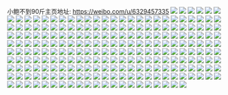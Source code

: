 小鲍不到90斤主页地址: https://weibo.com/u/6329457335 
![](https://wx4.sinaimg.cn/mw2000/006UlKZxly1h9gdmnez5tj31xb2kf4qp.jpg) 
![](https://wx4.sinaimg.cn/mw2000/006UlKZxly1h9gdmv1sr3j31o22i3b29.jpg) 
![](https://wx4.sinaimg.cn/mw2000/006UlKZxly1h9gdmrxhcgj31mh2fp7wh.jpg) 
![](https://wx4.sinaimg.cn/mw2000/006UlKZxly1h9gdmt33bnj31ko2d14qp.jpg) 
![](https://wx4.sinaimg.cn/mw2000/006UlKZxly1h9gdmmpuqij31nf2h57wh.jpg) 
![](https://wx4.sinaimg.cn/mw2000/006UlKZxly1h9gdmu9ue4j335s23vqv5.jpg) 
![](https://wx4.sinaimg.cn/mw2000/006UlKZxly1h9gdmww40kj32vy1xbx6p.jpg) 
![](https://wx4.sinaimg.cn/mw2000/006UlKZxly1h9gdmvsu2dj31n52gpb29.jpg) 
![](https://wx4.sinaimg.cn/mw2000/006UlKZxly1h9gdmr3qg8j34tc37ku10.jpg) 
![](https://wx4.sinaimg.cn/mw2000/006UlKZxly1h905ydfgsnj32vj1x0u0x.jpg) 
![](https://wx4.sinaimg.cn/mw2000/006UlKZxly1h905z3tz80j32jp3tke83.jpg) 
![](https://wx4.sinaimg.cn/mw2000/006UlKZxly1h905z5jgo8j33vc2kwqv6.jpg) 
![](https://wx4.sinaimg.cn/mw2000/006UlKZxly1h905ybzb3fj32nj3zbkjn.jpg) 
![](https://wx4.sinaimg.cn/mw2000/006UlKZxly1h905z7dcrij34862tge84.jpg) 
![](https://wx4.sinaimg.cn/mw2000/006UlKZxly1h905z9dw9hj32p041ikjo.jpg) 
![](https://wx4.sinaimg.cn/mw2000/006UlKZxly1h905zb7g1yj32yo4g1hdv.jpg) 
![](https://wx4.sinaimg.cn/mw2000/006UlKZxly1h905zc9bipj31th2q7kjl.jpg) 
![](https://wx4.sinaimg.cn/mw2000/006UlKZxly1h905zdt46oj32q943ekjm.jpg) 
![](https://wx4.sinaimg.cn/mw2000/006UlKZxly1h905z25pr1j32lx3wwe83.jpg) 
![](https://wx4.sinaimg.cn/mw2000/006UlKZxly1h905zex0syj31xn2whu0x.jpg) 
![](https://wx4.sinaimg.cn/mw2000/006UlKZxly1h905zil218j337k4tc4qv.jpg) 
![](https://wx4.sinaimg.cn/mw2000/006UlKZxly1h905zn23nbj337k4tc7wm.jpg) 
![](https://wx4.sinaimg.cn/mw2000/006UlKZxly1h905zv1pfij337k4tckjp.jpg) 
![](https://wx4.sinaimg.cn/mw2000/006UlKZxly1h905zwo611j325137kqv7.jpg) 
![](https://wx4.sinaimg.cn/mw2000/006UlKZxly1h905zyrp3cj34mc32wx6r.jpg) 
![](https://wx4.sinaimg.cn/mw2000/006UlKZxly1h90603jqumj337k4tce88.jpg) 
![](https://wx4.sinaimg.cn/mw2000/006UlKZxgy1h8mckhgrwwj32df35s4qr.jpg) 
![](https://wx4.sinaimg.cn/mw2000/006UlKZxgy1h8mckw95gpj32df35sqv7.jpg) 
![](https://wx4.sinaimg.cn/mw2000/006UlKZxgy1h8mclkm7paj328w2zr7wi.jpg) 
![](https://wx4.sinaimg.cn/mw2000/006UlKZxgy1h8mclstpv1j321a2pmhdt.jpg) 
![](https://wx4.sinaimg.cn/mw2000/006UlKZxgy1h8mcl7cilpj32df35skjn.jpg) 
![](https://wx4.sinaimg.cn/mw2000/006UlKZxgy1h8mclmbb25j31vi2hw7wh.jpg) 
![](https://wx4.sinaimg.cn/mw2000/006UlKZxgy1h8mclh8ji9j32df35s7wi.jpg) 
![](https://wx4.sinaimg.cn/mw2000/006UlKZxgy1h8mck710tjj32df35snpf.jpg) 
![](https://wx4.sinaimg.cn/mw2000/006UlKZxgy1h8mcjr2yujj32df35s7wi.jpg) 
![](https://wx4.sinaimg.cn/mw2000/006UlKZxgy1h8lt23ly13j32df35sb2b.jpg) 
![](https://wx4.sinaimg.cn/mw2000/006UlKZxgy1h8lt3h2t9dj31l8248qta.jpg) 
![](https://wx4.sinaimg.cn/mw2000/006UlKZxgy1h8lt44sjmjj32df35s4qr.jpg) 
![](https://wx4.sinaimg.cn/mw2000/006UlKZxgy1h8lt2jclg3j32df35shdv.jpg) 
![](https://wx4.sinaimg.cn/mw2000/006UlKZxgy1h8lt3fng0fj31lk24onn5.jpg) 
![](https://wx4.sinaimg.cn/mw2000/006UlKZxgy1h8lt3uxtq2j323u35s7wj.jpg) 
![](https://wx4.sinaimg.cn/mw2000/006UlKZxgy1h8lt2xisf6j32df35sqv6.jpg) 
![](https://wx4.sinaimg.cn/mw2000/006UlKZxgy1h8lt30uc7sj322c2r1kjl.jpg) 
![](https://wx4.sinaimg.cn/mw2000/006UlKZxgy1h8lt3o567oj323u35sx6q.jpg) 
![](https://wx4.sinaimg.cn/mw2000/006UlKZxgy1h8lt3ebnn0j32df35snpe.jpg) 
![](https://wx4.sinaimg.cn/mw2000/006UlKZxgy1h8lt379z7uj32df35snpe.jpg) 
![](https://wx4.sinaimg.cn/mw2000/006UlKZxgy1h8lt3wzfgfj32192plnpd.jpg) 
![](https://wx4.sinaimg.cn/mw2000/006UlKZxgy1h8lt2qg57wj32a631gqv5.jpg) 
![](https://wx4.sinaimg.cn/mw2000/006UlKZxgy1h8lt2o3icmj32b732tnpe.jpg) 
![](https://wx4.sinaimg.cn/mw2000/006UlKZxgy1h8lt2l2exkj31w02jc7wh.jpg) 
![](https://wx4.sinaimg.cn/mw2000/006UlKZxgy1h8lt1wk645j32df35s4qq.jpg) 
![](https://wx4.sinaimg.cn/mw2000/006UlKZxgy1h8lt29thfej32df35s7wi.jpg) 
![](https://wx4.sinaimg.cn/mw2000/006UlKZxgy1h8lt2z3623j32652w31kx.jpg) 
![](https://wx4.sinaimg.cn/mw2000/006UlKZxgy1h73oticnbcj32c0340qv7.jpg) 
![](https://wx4.sinaimg.cn/mw2000/006UlKZxgy1h73ostbzocj32c0340u0z.jpg) 
![](https://wx4.sinaimg.cn/mw2000/006UlKZxgy1h73osoxxs7j321w2qjqv6.jpg) 
![](https://wx4.sinaimg.cn/mw2000/006UlKZxgy1h73osvjyh0j31bb1r3h1b.jpg) 
![](https://wx4.sinaimg.cn/mw2000/006UlKZxgy1h73otf647gj31ig2osb2b.jpg) 
![](https://wx4.sinaimg.cn/mw2000/006UlKZxgy1h73ot000toj32882yz4qp.jpg) 
![](https://wx4.sinaimg.cn/mw2000/006UlKZxgy1h73oslpxcyj324n2u7e82.jpg) 
![](https://wx4.sinaimg.cn/mw2000/006UlKZxgy1h73ot7u88mj325o2vjkjn.jpg) 
![](https://wx4.sinaimg.cn/mw2000/006UlKZxgy1h73ot3oogtj325d2v5tx4.jpg) 
![](https://wx4.sinaimg.cn/mw2000/006UlKZxgy1h6x6j3b4ihj30qj1b6dm0.jpg) 
![](https://wx4.sinaimg.cn/mw2000/006UlKZxgy1h6x6ji0mtdj31oh2zinmy.jpg) 
![](https://wx4.sinaimg.cn/mw2000/006UlKZxgy1h6x6jaicfzj31kp2ssqv7.jpg) 
![](https://wx4.sinaimg.cn/mw2000/006UlKZxgy1h6x6k0280yj31mq2weqv6.jpg) 
![](https://wx4.sinaimg.cn/mw2000/006UlKZxgy1h6x6jswbotj31iv2pjb2a.jpg) 
![](https://wx4.sinaimg.cn/mw2000/006UlKZxgy1h6x6jktvygj31uo18gacm.jpg) 
![](https://wx4.sinaimg.cn/mw2000/006UlKZxgy1h6x6jqfgsbj31na2xdqv6.jpg) 
![](https://wx4.sinaimg.cn/mw2000/006UlKZxgy1h6x6j1ta8bj31lx2uzkjm.jpg) 
![](https://wx4.sinaimg.cn/mw2000/006UlKZxgy1h6x6k2fn43j31r0340kjl.jpg) 
![](https://wx4.sinaimg.cn/mw2000/006UlKZxgy1h6r5zs5zeoj31xs2l14qp.jpg) 
![](https://wx4.sinaimg.cn/mw2000/006UlKZxgy1h6r5zqmdhjj32092oc4qp.jpg) 
![](https://wx4.sinaimg.cn/mw2000/006UlKZxgy1h6r5zu04daj32832yqhdt.jpg) 
![](https://wx4.sinaimg.cn/mw2000/006UlKZxgy1h6r5zomk4kj31do1u57ph.jpg) 
![](https://wx4.sinaimg.cn/mw2000/006UlKZxgy1h6r602erl8j319c1ogk03.jpg) 
![](https://wx4.sinaimg.cn/mw2000/006UlKZxgy1h6r5zn3jpoj31qb2bbb2a.jpg) 
![](https://wx4.sinaimg.cn/mw2000/006UlKZxgy1h6r5zvxys1j32c0340e82.jpg) 
![](https://wx4.sinaimg.cn/mw2000/006UlKZxgy1h6r5zz895xj32c0340hdu.jpg) 
![](https://wx4.sinaimg.cn/mw2000/006UlKZxgy1h6r600kelyj31mj260n22.jpg) 
![](https://wx4.sinaimg.cn/mw2000/006UlKZxgy1h65vh8pliwj320u2p5qv5.jpg) 
![](https://wx4.sinaimg.cn/mw2000/006UlKZxgy1h65vhjpz5cj31o828be81.jpg) 
![](https://wx4.sinaimg.cn/mw2000/006UlKZxgy1h65vhu0ks4j325m2vik0g.jpg) 
![](https://wx4.sinaimg.cn/mw2000/006UlKZxgy1h65vgkfcrqj32822yr7wh.jpg) 
![](https://wx4.sinaimg.cn/mw2000/006UlKZxgy1h65vgrtlahj31aw2bkahf.jpg) 
![](https://wx4.sinaimg.cn/mw2000/006UlKZxgy1h65vg0bo4ej31tk2ffu0x.jpg) 
![](https://wx4.sinaimg.cn/mw2000/006UlKZxgy1h65vftl484j32c0340qv6.jpg) 
![](https://wx4.sinaimg.cn/mw2000/006UlKZxgy1h65vfyn5bqj31o02800vk.jpg) 
![](https://wx4.sinaimg.cn/mw2000/006UlKZxgy1h65vgtccikj31o0280tbi.jpg) 
![](https://wx4.sinaimg.cn/mw2000/006UlKZxgy1h65vhyfuq4j31aw2bk7cj.jpg) 
![](https://wx4.sinaimg.cn/mw2000/006UlKZxgy1h64oxg8gq9j325m2vikjl.jpg) 
![](https://wx4.sinaimg.cn/mw2000/006UlKZxgy1h64ox5ilnhj32c03407wi.jpg) 
![](https://wx4.sinaimg.cn/mw2000/006UlKZxgy1h64oxhknq0j31m023t1kx.jpg) 
![](https://wx4.sinaimg.cn/mw2000/006UlKZxgy1h64oxjeu68j32c0340tyu.jpg) 
![](https://wx4.sinaimg.cn/mw2000/006UlKZxgy1h64oxbvkipj326i2wpnpd.jpg) 
![](https://wx4.sinaimg.cn/mw2000/006UlKZxgy1h64ox8xzo9j32c0340b29.jpg) 
![](https://wx4.sinaimg.cn/mw2000/006UlKZxgy1h64oxdbvzzj32c0340kjm.jpg) 
![](https://wx4.sinaimg.cn/mw2000/006UlKZxgy1h64ox7g3iuj328n2zinpe.jpg) 
![](https://wx4.sinaimg.cn/mw2000/006UlKZxgy1h64oxajqjkj322v2rub2a.jpg) 
![](https://wx4.sinaimg.cn/mw2000/006UlKZxly1h4qedlf9k9j31uw2hqb29.jpg) 
![](https://wx4.sinaimg.cn/mw2000/006UlKZxly1h4qedmwcofj320b2of7wh.jpg) 
![](https://wx4.sinaimg.cn/mw2000/006UlKZxly1h4qedtjk33j31tj2feqv5.jpg) 
![](https://wx4.sinaimg.cn/mw2000/006UlKZxly1h4qedxfsugj31u92gg7wh.jpg) 
![](https://wx4.sinaimg.cn/mw2000/006UlKZxly1h4qeddzq47j32c0340kjl.jpg) 
![](https://wx4.sinaimg.cn/mw2000/006UlKZxly1h4qedzoh4lj329m318hdt.jpg) 
![](https://wx4.sinaimg.cn/mw2000/006UlKZxly1h4qedy6n2gj31ic20qne3.jpg) 
![](https://wx4.sinaimg.cn/mw2000/006UlKZxly1h4qee12kgtj30kd0r5tce.jpg) 
![](https://wx4.sinaimg.cn/mw2000/006UlKZxly1h29dl3uquuj31o0280npd.jpg) 
![](https://wx4.sinaimg.cn/mw2000/006UlKZxly1h29dl6psh1j31o22827wi.jpg) 
![](https://wx4.sinaimg.cn/mw2000/006UlKZxly1h29dl8b3wxj32c0340hdv.jpg) 
![](https://wx4.sinaimg.cn/mw2000/006UlKZxly1h29dl5oowrj32c0340e84.jpg) 
![](https://wx4.sinaimg.cn/mw2000/006UlKZxly1h29dle7hbzj31n826znpd.jpg) 
![](https://wx4.sinaimg.cn/mw2000/006UlKZxly1gvy6jyuml2j32832zdnpf.jpg) 
![](https://wx4.sinaimg.cn/mw2000/006UlKZxly1gvy6jkjymvj31z12nhe83.jpg) 
![](https://wx4.sinaimg.cn/mw2000/006UlKZxly1gvy6jq1qgrj31sc2ejkjm.jpg) 
![](https://wx4.sinaimg.cn/mw2000/006UlKZxly1gvy6jdwe86j31wa2j11l0.jpg) 
![](https://wx4.sinaimg.cn/mw2000/006UlKZxly1gvy6joseamj31z92ninpe.jpg) 
![](https://wx4.sinaimg.cn/mw2000/006UlKZxly1gvy6jsvx4jj31q22b8npe.jpg) 
![](https://wx4.sinaimg.cn/mw2000/006UlKZxly1gvy6jw2p6jj32b032p7wj.jpg) 
![](https://wx4.sinaimg.cn/mw2000/006UlKZxly1gvy6jbfwo7j31sv2eie82.jpg) 
![](https://wx4.sinaimg.cn/mw2000/006UlKZxly1gvy6jil3iij32182pne84.jpg) 
![](https://wx4.sinaimg.cn/mw2000/006UlKZxly1gv10i2052ej629r31eqv702.jpg) 
![](https://wx4.sinaimg.cn/mw2000/006UlKZxly1gv10icbw2lj626n2wvqv802.jpg) 
![](https://wx4.sinaimg.cn/mw2000/006UlKZxly1gv10igwv8fj62c0341hdw02.jpg) 
![](https://wx4.sinaimg.cn/mw2000/006UlKZxly1gv10i3cchej61qs2bq1kx02.jpg) 
![](https://wx4.sinaimg.cn/mw2000/006UlKZxly1gv10iiwtqgj62802yo4qp02.jpg) 
![](https://wx4.sinaimg.cn/mw2000/006UlKZxly1gv10ikrtnuj62bb3324qp02.jpg) 
![](https://wx4.sinaimg.cn/mw2000/006UlKZxly1gum5qmat9ij620e2ojx6q02.jpg) 
![](https://wx4.sinaimg.cn/mw2000/006UlKZxly1gum5qig58ej62482tnx6q02.jpg) 
![](https://wx4.sinaimg.cn/mw2000/006UlKZxly1gum5qb2gwqj621m2q6x6p02.jpg) 
![](https://wx4.sinaimg.cn/mw2000/006UlKZxly1gum5qov0ycj62c03401ky02.jpg) 
![](https://wx4.sinaimg.cn/mw2000/006UlKZxly1gum5qsq7dej61lz25bb2a02.jpg) 
![](https://wx4.sinaimg.cn/mw2000/006UlKZxly1gum5qwjea0j621r2qcx6q02.jpg) 
![](https://wx4.sinaimg.cn/mw2000/006UlKZxly1gum5r1hxruj624o2u54qr02.jpg) 
![](https://wx4.sinaimg.cn/mw2000/006UlKZxly1gum5r69xblj629n30v4qq02.jpg) 
![](https://wx4.sinaimg.cn/mw2000/006UlKZxly1gum5rdm0q9j62c0340b2d02.jpg) 
![](https://wx4.sinaimg.cn/mw2000/006UlKZxly1gum5rifwuej61x72k9qv602.jpg) 
![](https://wx4.sinaimg.cn/mw2000/006UlKZxly1gum5rlsphej62c0340b2b02.jpg) 
![](https://wx4.sinaimg.cn/mw2000/006UlKZxly1gum5qd2we6j62c0340kjl02.jpg) 
![](https://wx4.sinaimg.cn/mw2000/006UlKZxly1gum5rnf0rbj61w12ipnpd02.jpg) 
![](https://wx4.sinaimg.cn/mw2000/006UlKZxly1gum5rpqzjpj61bd1r57w702.jpg) 
![](https://wx4.sinaimg.cn/mw2000/006UlKZxly1gum5rrjy18j624a2tqb2a02.jpg) 
![](https://wx4.sinaimg.cn/mw2000/006UlKZxly1gum5rsvanzj62c0340b2a02.jpg) 
![](https://wx4.sinaimg.cn/mw2000/006UlKZxly1gpq83ij71fj327v2tgu10.jpg) 
![](https://wx4.sinaimg.cn/mw2000/006UlKZxly1gpq83lt0fcj32802yohdw.jpg) 
![](https://wx4.sinaimg.cn/mw2000/006UlKZxly1gpq83nxx2sj325r2vohdu.jpg) 
![](https://wx4.sinaimg.cn/mw2000/006UlKZxly1gpq8344l6jj31v12hb7wi.jpg) 
![](https://wx4.sinaimg.cn/mw2000/006UlKZxly1gpq83qysvdj32c0340qv9.jpg) 
![](https://wx4.sinaimg.cn/mw2000/006UlKZxly1gpq83otzypj31921o2hdt.jpg) 
![](https://wx4.sinaimg.cn/mw2000/006UlKZxly1gpq85esui8j32c03404qq.jpg) 
![](https://wx4.sinaimg.cn/mw2000/006UlKZxly1gpq85mgqukj33402c01ky.jpg) 
![](https://wx4.sinaimg.cn/mw2000/006UlKZxly1gpq83sak33j321a2pne81.jpg) 
![](https://wx4.sinaimg.cn/mw2000/006UlKZxly1gpq8873rxhj31vc2ht7wi.jpg) 
![](https://wx4.sinaimg.cn/mw2000/006UlKZxly1gpq8880jnmj3286286kjl.jpg) 
![](https://wx4.sinaimg.cn/mw2000/006UlKZxly1gpq889hlv1j32c0340e81.jpg) 
![](https://wx4.sinaimg.cn/mw2000/006UlKZxly1gpq88d8e8nj32c0340npe.jpg) 
![](https://wx4.sinaimg.cn/mw2000/006UlKZxly1gpq88gxefpj32a22dlx6p.jpg) 
![](https://wx4.sinaimg.cn/mw2000/006UlKZxly1gpq88ibre3j32c02c0hdu.jpg) 
![](https://wx4.sinaimg.cn/mw2000/006UlKZxly1gpq88jo7v9j33402c04qp.jpg) 
![](https://wx4.sinaimg.cn/mw2000/006UlKZxly1gpq88fgbk9j32c0340u0z.jpg) 
![](https://wx4.sinaimg.cn/mw2000/006UlKZxly1gpq885wy1ij31ls2521kz.jpg) 
![](https://wx4.sinaimg.cn/mw2000/006UlKZxly1gh6lrf30ewj316i1kw7vd.jpg) 
![](https://wx4.sinaimg.cn/mw2000/006UlKZxly1gh6lrcacmqj322x2rte82.jpg) 
![](https://wx4.sinaimg.cn/mw2000/006UlKZxly1gh6lrgf5rfj320l2ose82.jpg) 
![](https://wx4.sinaimg.cn/mw2000/006UlKZxly1gh6lrekdiuj316o1kwkhg.jpg) 
![](https://wx4.sinaimg.cn/mw2000/006UlKZxly1gh6lrcvxlmj314f1i5tpz.jpg) 
![](https://wx4.sinaimg.cn/mw2000/006UlKZxly1gh6lrhnv1pj31261ewe0i.jpg) 
![](https://wx4.sinaimg.cn/mw2000/006UlKZxly1gh6lrhzcoaj30ru1joqhd.jpg) 
![](https://wx4.sinaimg.cn/mw2000/006UlKZxly1gh6lrbc1y2j30ru1jo4ga.jpg) 
![](https://wx4.sinaimg.cn/mw2000/006UlKZxly1gh6lrh1pyaj31m91m94ac.jpg) 
![](https://wx4.sinaimg.cn/mw2000/006UlKZxly1gg37x0jn0oj31kw1kwu0x.jpg) 
![](https://wx4.sinaimg.cn/mw2000/006UlKZxly1gg37wyvf4vj31kw1kwu0x.jpg) 
![](https://wx4.sinaimg.cn/mw2000/006UlKZxly1gg37ww6299j31o01o0npd.jpg) 
![](https://wx4.sinaimg.cn/mw2000/006UlKZxly1gg37wx55f3j32c02c0e81.jpg) 
![](https://wx4.sinaimg.cn/mw2000/006UlKZxly1gg37wv597pj31f111ldsz.jpg) 
![](https://wx4.sinaimg.cn/mw2000/006UlKZxly1gg37x276b7j32c02c07wi.jpg) 
![](https://wx4.sinaimg.cn/mw2000/006UlKZxly1gd9vl0e247j30mz0ha4at.jpg) 
![](https://wx4.sinaimg.cn/mw2000/006UlKZxly1gd9utydro1j30n01dsh21.jpg) 
![](https://wx4.sinaimg.cn/mw2000/006UlKZxly1gd9usg3gqtj31hc0u0ncd.jpg) 
![](https://wx4.sinaimg.cn/mw2000/006UlKZxly1gd9ushxcdqj33jo2nr1l0.jpg) 
![](https://wx4.sinaimg.cn/mw2000/006UlKZxly1gd9useg984j31s01c0qq3.jpg) 
![](https://wx4.sinaimg.cn/mw2000/006UlKZxly1gd9usiytizj31s01c0b29.jpg) 
![](https://wx4.sinaimg.cn/mw2000/006UlKZxly1gd9usgq3vbj31ru1bwb1x.jpg) 
![](https://wx4.sinaimg.cn/mw2000/006UlKZxly1gd9vcg4hzqj32o02o07wj.jpg) 
![](https://wx4.sinaimg.cn/mw2000/006UlKZxly1gd9usjpwjgj32o0200kjl.jpg) 
![](https://wx4.sinaimg.cn/mw2000/006UlKZxly1gd2oo3wdtgj31kw16ohdt.jpg) 
![](https://wx4.sinaimg.cn/mw2000/006UlKZxly1gd2oo4pfl3j327y1nz4qp.jpg) 
![](https://wx4.sinaimg.cn/mw2000/006UlKZxly1gd2onffwdbj32c01qzu0y.jpg) 
![](https://wx4.sinaimg.cn/mw2000/006UlKZxly1gd2ongvb9kj32bx1qxqv5.jpg) 
![](https://wx4.sinaimg.cn/mw2000/006UlKZxly1gd2onipwklj31lu17dkj1.jpg) 
![](https://wx4.sinaimg.cn/mw2000/006UlKZxly1gd2onk8rj0j32c02c07wh.jpg) 
![](https://wx4.sinaimg.cn/mw2000/006UlKZxly1gd2onko4hhj30ru1jokib.jpg) 
![](https://wx4.sinaimg.cn/mw2000/006UlKZxly1gd2onl66nsj30mz0h8425.jpg) 
![](https://wx4.sinaimg.cn/mw2000/006UlKZxly1gd2onljy4wj30n00h7alt.jpg) 
![](https://wx4.sinaimg.cn/mw2000/006UlKZxly1g8sbftbj65j32dc35su12.jpg) 
![](https://wx4.sinaimg.cn/mw2000/006UlKZxly1g8sbdtvtu9j310e1hgb29.jpg) 
![](https://wx4.sinaimg.cn/mw2000/006UlKZxly1g8sbdr9p00j30yt1hg7wh.jpg) 
![](https://wx4.sinaimg.cn/mw2000/006UlKZxly1g8sbemhgsrj32c03407wq.jpg) 
![](https://wx4.sinaimg.cn/mw2000/006UlKZxly1g8sbfkld42j324x340npk.jpg) 
![](https://wx4.sinaimg.cn/mw2000/006UlKZxly1g8sbdwd8q2j31hc143b29.jpg) 
![](https://wx4.sinaimg.cn/mw2000/006UlKZxly1g8sbfyj3k0j33402c07wj.jpg) 
![](https://wx4.sinaimg.cn/mw2000/006UlKZxly1g8sbgdzi74j33402c0kjp.jpg) 
![](https://wx4.sinaimg.cn/mw2000/006UlKZxly1g8sbg4zv45j32fg2cnx6s.jpg) 
![](https://wx4.sinaimg.cn/mw2000/006UlKZxgy1g7mr74i7nhj31hc140npd.jpg) 
![](https://wx4.sinaimg.cn/mw2000/006UlKZxgy1g7mr7x805qj31hc16enpd.jpg) 
![](https://wx4.sinaimg.cn/mw2000/006UlKZxgy1g7mr9yi5pbj31hc14hkjl.jpg) 
![](https://wx4.sinaimg.cn/mw2000/006UlKZxgy1g7mr805m61j30u015b7wh.jpg) 
![](https://wx4.sinaimg.cn/mw2000/006UlKZxgy1g7mr7keutpj31hc147hdt.jpg) 
![](https://wx4.sinaimg.cn/mw2000/006UlKZxgy1g7mr837gxzj30u019g7wh.jpg) 
![](https://wx4.sinaimg.cn/mw2000/006UlKZxgy1g7mr8q631ij31hc0ynu0x.jpg) 
![](https://wx4.sinaimg.cn/mw2000/006UlKZxgy1g7mr8jn9foj30u03ev7wj.jpg) 
![](https://wx4.sinaimg.cn/mw2000/006UlKZxgy1g7mr9ud227j30u03d1e82.jpg) 
![](https://wx4.sinaimg.cn/mw2000/006UlKZxly1g7go8o2edaj30u0288u0x.jpg) 
![](https://wx4.sinaimg.cn/mw2000/006UlKZxly1g7go8p8rx0j30u01o2b29.jpg) 
![](https://wx4.sinaimg.cn/mw2000/006UlKZxly1g7go8qtajgj30u02i34qq.jpg) 
![](https://wx4.sinaimg.cn/mw2000/006UlKZxly1g6nhap4jf3j310m1d7kjl.jpg) 
![](https://wx4.sinaimg.cn/mw2000/006UlKZxly1g6nhadwsmfj31401hcx6p.jpg) 
![](https://wx4.sinaimg.cn/mw2000/006UlKZxly1g6nhagvdlbj31401hghdu.jpg) 
![](https://wx4.sinaimg.cn/mw2000/006UlKZxly1g6nhamttaqj313s1hb7wi.jpg) 
![](https://wx4.sinaimg.cn/mw2000/006UlKZxly1g6nhaiz0syj31211ewqv5.jpg) 
![](https://wx4.sinaimg.cn/mw2000/006UlKZxly1g6nhb5ivrpj32k42k5npi.jpg) 
![](https://wx4.sinaimg.cn/mw2000/006UlKZxly1g6nhay97cjj32o02o01l4.jpg) 
![](https://wx4.sinaimg.cn/mw2000/006UlKZxly1g6nhbeaj2xj32o02o0kjr.jpg) 
![](https://wx4.sinaimg.cn/mw2000/006UlKZxly1g6nhbnkt5yj32o02o0x6v.jpg) 
![](https://wx4.sinaimg.cn/mw2000/006UlKZxly1g6kgq6abjxj32c0340qvb.jpg) 
![](https://wx4.sinaimg.cn/mw2000/006UlKZxly1g6kgq8m32uj31401hhnpd.jpg) 
![](https://wx4.sinaimg.cn/mw2000/006UlKZxly1g6kgq99f94j31hc143hdt.jpg) 
